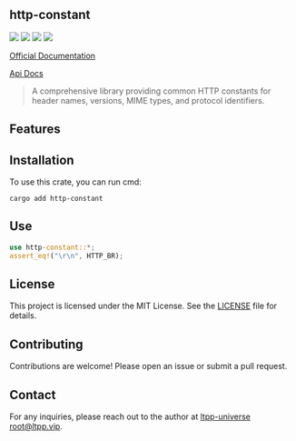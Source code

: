 ## http-constant

[![](https://img.shields.io/crates/v/http-constant.svg)](https://crates.io/crates/http-constant)
[![](https://docs.rs/http-constant/badge.svg)](https://docs.rs/http-constant)
[![](https://img.shields.io/crates/l/http-constant.svg)](./LICENSE)
[![](https://github.com/ltpp-universe/http-constant/workflows/Rust/badge.svg)](https://github.com/ltpp-universe/http-constant/actions?query=workflow:Rust)

[Official Documentation](https://docs.ltpp.vip/HTTP-CONSTANT/)

[Api Docs](https://docs.rs/http-constant/latest/http-constant/)

> A comprehensive library providing common HTTP constants for header names, versions, MIME types, and protocol identifiers.

## Features

## Installation

To use this crate, you can run cmd:

```shell
cargo add http-constant
```

## Use

```rust
use http-constant::*;
assert_eq!("\r\n", HTTP_BR);
```

## License

This project is licensed under the MIT License. See the [LICENSE](LICENSE) file for details.

## Contributing

Contributions are welcome! Please open an issue or submit a pull request.

## Contact

For any inquiries, please reach out to the author at [ltpp-universe <root@ltpp.vip>](mailto:root@ltpp.vip).
